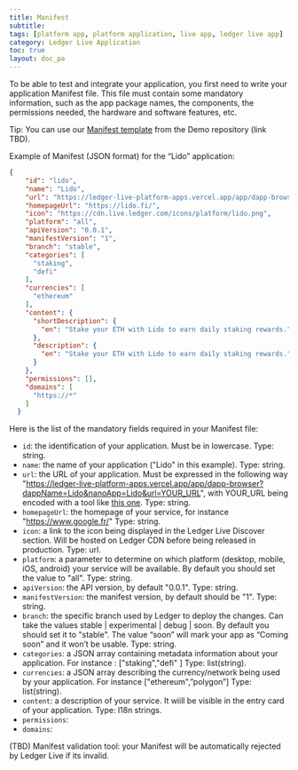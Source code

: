 ```yaml
---
title: Manifest
subtitle:
tags: [platform app, platform application, live app, ledger live app]
category: Ledger Live Application
toc: true
layout: doc_pa
---
```




To be able to test and integrate your application, you first need to write your application Manifest file.
This file must contain some mandatory information, such as the app package names, the components, the permissions needed, the hardware and software features, etc.

Tip: You can use our [Manifest template](https://github.com/LedgerHQ/ledger-live-assets/blob/develop/platform/apps/v1/schema.ts) from the Demo repository (link TBD).

Example of Manifest (JSON format) for the “Lido” application:

```json
{
    "id": "lido",
    "name": "Lido",
    "url": "https://ledger-live-platform-apps.vercel.app/app/dapp-browser?dappName=Lido&nanoApp=Lido&url=https%3A%2F%2Fstake.lido.fi%2F%3Fref%3D0x558247e365be655f9144e1a0140D793984372Ef3%26embed%3Dtrue",
    "homepageUrl": "https://lido.fi/",
    "icon": "https://cdn.live.ledger.com/icons/platform/lido.png",
    "platform": "all",
    "apiVersion": "0.0.1",
    "manifestVersion": "1",
    "branch": "stable",
    "categories": [
      "staking",
      "defi"
    ],
    "currencies": [
      "ethereum"
    ],
    "content": {
      "shortDescription": {
        "en": "Stake your ETH with Lido to earn daily staking rewards."
      },
      "description": {
        "en": "Stake your ETH with Lido to earn daily staking rewards."
      }
    },
    "permissions": [],
    "domains": [
      "https://*"
    ]
  }
```

Here is the list of the mandatory fields required in your Manifest file:
- `id`: the identification of your application. Must be in lowercase.
Type: string.
- `name`: the name of your application ("Lido" in this example).
Type: string.
- `url`: the URL of your application. Must be expressed in the following way "https://ledger-live-platform-apps.vercel.app/app/dapp-browser?dappName=Lido&nanoApp=Lido&url=YOUR_URL", with YOUR_URL being encoded with a tool like [this one](https://meyerweb.com/eric/tools/dencoder/).
Type: string.
- `homepageUrl`: the homepage of your service, for instance "https://www.google.fr/"
Type: string.
- `icon`: a link to the icon being displayed in the Ledger Live Discover section. Will be hosted on Ledger CDN before being released in production.
Type: url.
- `platform`: a parameter to determine on which platform (desktop, mobile, iOS, android) your service will be available. By default you should set the value to "all".
Type: string.
- `apiVersion`: the API version, by default "0.0.1".
Type: string.
- `manifestVersion`: the manifest version, by default should be "1".
Type: string.
- `branch`: the specific branch used by Ledger to deploy the changes. Can take the values stable | experimental | debug | soon. By default you should set it to  "stable". The value “soon” will mark your app as “Coming soon” and it won’t be usable.
Type: string.
- `categories`: a JSON array containing metadata information about your application. For instance : ["staking","defi" ]
Type: list(string).
- `currencies`: a JSON array describing the currency/network being used by your application. For instance ["ethereum",”polygon”]
Type: list(string).
- `content`: a description of your service. It wiill be visible in the entry card of your application.
Type: l18n strings.
- `permissions`:
- `domains`:

(TBD) Manifest validation tool: your Manifest will be automatically rejected by Ledger Live if its invalid.
